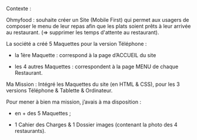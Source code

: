Contexte : 

Ohmyfood : souhaite créer un Site (Mobile First) qui permet aux usagers de composer le menu de leur repas 
afin que les plats soient prêts à leur arrivée au restaurant. 
(=> supprimer les temps d'attente au restaurant).

La société a créé 5 Maquettes pour la version Téléphone :
	
  - la 1ère Maquette : correspond à la page d’ACCUEIL du site
	
  - les 4 autres Maquettes : correspondent à la page MENU de chaque Restaurant.

Ma Mission : Intégré les Maquettes du site (en HTML & CSS), pour les 3 versions Téléphone & Tablette & Ordinateur.

Pour mener à bien ma mission, j’avais à ma disposition :
	
  - en + des 5 Maquettes ;
	
  - 1 Cahier des Charges & 1 Dossier images (contenant la photo des 4 restaurants).
